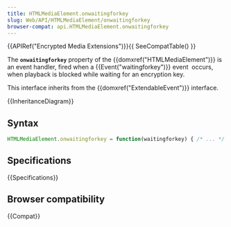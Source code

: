 ```yaml
---
title: HTMLMediaElement.onwaitingforkey
slug: Web/API/HTMLMediaElement/onwaitingforkey
browser-compat: api.HTMLMediaElement.onwaitingforkey
---
```

{{APIRef("Encrypted Media Extensions")}}{{ SeeCompatTable() }}

The **`onwaitingforkey`** property of
the {{domxref("HTMLMediaElement")}} is an event handler, fired when a
{{Event("waitingforkey")}} event  occurs, when playback is blocked while waiting
for an encryption key.

This interface inherits from the {{domxref("ExtendableEvent")}} interface.

{{InheritanceDiagram}}

## Syntax

```js
HTMLMediaElement.onwaitingforkey = function(waitingforkey) { /* ... */ }
```

## Specifications

{{Specifications}}

## Browser compatibility

{{Compat}}
